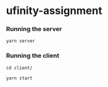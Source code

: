# ufinity-assignment

### Running the server
```
yarn server
```

### Running the client
```
cd client/
```
```
yarn start
```